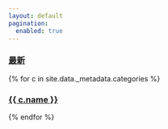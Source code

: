 ```yaml
---
layout: default
pagination:
  enabled: true
---
```


<nav class="nav">
    <h3 class="active"><a href="/">最新</a></h3>
    {% for c in site.data._metadata.categories %}
        <h3><a href="{{ c.verbose_name | prepend: site.baseurl | replace: '//', '/' }}">{{ c.name }}</a></h3>
    {% endfor %}
</nav>
